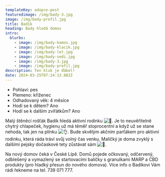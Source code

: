 ```yaml
---
templateKey: adopce-post
featuredimage: /img/bady-3.jpg
image: /img/bady-profil.jpg
title: Badík
heading: Bady hledá domov
intro:
  blurbs:
    - image: /img/bady-kamos.jpg
    - image: /img/bady-klacik.jpg
    - image: /img/bady-let.jpg
    - image: /img/bady-sedi.jpg
    - image: /img/bady-3.jpg
    - image: /img/bady-profil.jpg
description: Ten kluk je ďábel!
date: 2024-03-25T07:24:13.882Z
---
```

* P﻿ohlaví: pes
* P﻿lemeno: kříženec
* O﻿dhadovaný věk: 4 měsíce
* H﻿odí se k dětem? Ano
* H﻿odí se k dalším zvířátkům? Ano

Malý štěněcí rošťák Badík hledá aktivní rodinku ![🤩](https://static.xx.fbcdn.net/images/emoji.php/v9/tb1/1.5/16/1f929.png). Je to neuvěřitelně chytrý chlapeček, hygienu už má téměř stoprocentní a když už se stane nehoda, tak jen na plínku ![👌](https://static.xx.fbcdn.net/images/emoji.php/v9/td4/1.5/16/1f44c.png). Bude skvělým akčním parťákem pro aktivní rodinku, která ráda tráví svůj volný čas venku. Maličký je doma zvyklý s dalšími pejsky dočaskové tety zůstávat sám ![🙂](https://static.xx.fbcdn.net/images/emoji.php/v9/ta5/1.5/16/1f642.png).

Na nový domov čeká v České Lípě. Domů pojede očkovaný, odčervený, odblešený a vymazlený se startovacími balíčky s [](<>)granulkami MARP a CBD produkty (pro hladký přesun do nového domova). Více info o Badíkovi Vám rádi řekneme na tel. 739 071 777.